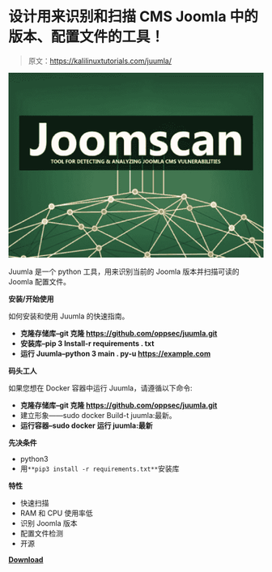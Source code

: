 # 设计用来识别和扫描 CMS Joomla 中的版本、配置文件的工具！

> 原文：<https://kalilinuxtutorials.com/juumla/>

[![Juumla : Tool Designed To Identify And Scan For Version, Config Files In The CMS Joomla!](img//2380cc24cfac0bf4cca6885f28d0e895.png "Juumla : Tool Designed To Identify And Scan For Version, Config Files In The CMS Joomla!")](https://1.bp.blogspot.com/-IqOqwznhVAA/YP7CgtOHN2I/AAAAAAAAKO0/YXe_oyL71vEmcoEfTqwoPAcrM4U4bjjywCLcBGAsYHQ/s524/joomscan-690x500.png)

Juumla 是一个 python 工具，用来识别当前的 Joomla 版本并扫描可读的 Joomla 配置文件。

**安装/开始使用**

如何安装和使用 Juumla 的快速指南。

*   **克隆存储库–git 克隆 https://github.com/oppsec/juumla.git**
*   **安装库–pip 3 Install-r requirements . txt**
*   **运行 Juumla–python 3 main . py-u https://example.com**

**码头工人**

如果您想在 Docker 容器中运行 Juumla，请遵循以下命令:

*   **克隆存储库–git 克隆 https://github.com/oppsec/juumla.git**
*   建立形象——sudo docker Build-t juumla:最新。
*   **运行容器–sudo docker 运行 juumla:最新**

**先决条件**

*   python3
*   用`**pip3 install -r requirements.txt**`安装库

**特性**

*   快速扫描
*   RAM 和 CPU 使用率低
*   识别 Joomla 版本
*   配置文件检测
*   开源

[**Download**](https://github.com/oppsec/juumla)